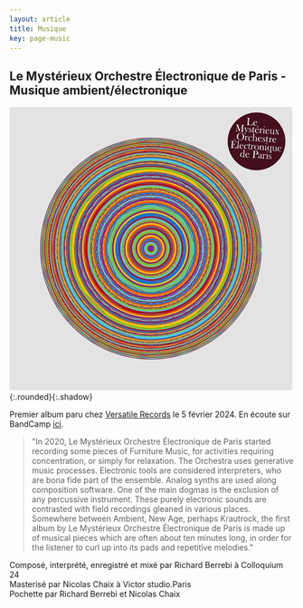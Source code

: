 ```yaml
---
layout: article
title: Musique
key: page-music
---
```


## Le Mystérieux Orchestre Électronique de Paris - Musique ambient/électronique
![atwork](images/atwork.jpg){:.rounded}{:.shadow}

Premier album paru chez [Versatile Records](https://versatilerecords.bandcamp.com) le 5 février 2024. En écoute sur BandCamp [ici](https://versatilerecords.bandcamp.com/album/le-myst-rieux-orchestre-lectronique-de-paris).

> "In 2020, Le Mystérieux Orchestre Électronique de Paris started recording some pieces of Furniture Music, for activities requiring concentration, or simply for relaxation.
The Orchestra uses generative music processes. Electronic tools are considered interpreters, who are bona fide part of the ensemble. Analog synths are used along composition software. One of the main dogmas is the exclusion of any percussive instrument. These purely electronic sounds are contrasted with field recordings gleaned in various places.
Somewhere between Ambient, New Age, perhaps Krautrock, the first album by Le Mystérieux Orchestre Électronique de Paris is made up of musical pieces which are often about ten minutes long, in order for the listener to curl up into its pads and repetitive melodies."

<div class="credits">
    Composé, interprété, enregistré et mixé par Richard Berrebi à Colloquium 24<br/>
    Masterisé par Nicolas Chaix à Victor studio.Paris<br/>
    Pochette par Richard Berrebi et Nicolas Chaix <br/>
</div>
